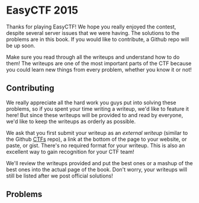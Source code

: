 EasyCTF 2015
======

Thanks for playing EasyCTF! We hope you really enjoyed the contest, despite several server issues that we were having. The solutions to the problems are in this book. If you would like to contribute, a Github repo will be up soon.

Make sure you read through all the writeups and understand how to do them! The writeups are one of the most important parts of the CTF because you could learn new things from every problem, whether you know it or not!

Contributing
------

We really appreciate all the hard work you guys put into solving these problems, so if you spent your time writing a writeup, we'd like to feature it here! But since these writeups will be provided to and read by everyone, we'd like to keep the writeups as orderly as possible.

We ask that you first submit your writeup as an *external writeup* (similar to the Github [CTFs](http://github.com/ctfs) repo), a link at the bottom of the page to your website, or paste, or gist. There's no required format for your writeup. This is also an excellent way to gain recognition for your CTF team!

We'll review the writeups provided and put the best ones or a mashup of the best ones into the actual page of the book. Don't worry, your writeups will still be listed after we post official solutions!

Problems
------